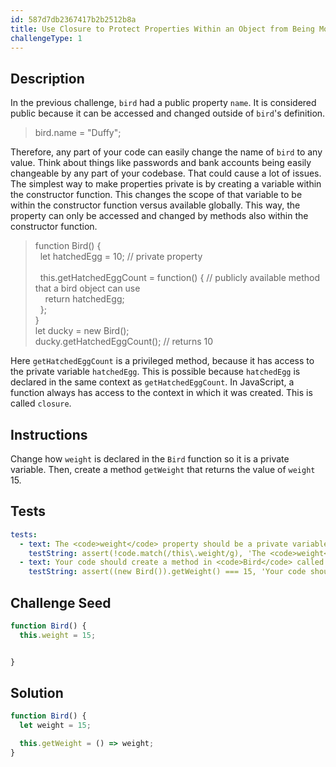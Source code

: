 ```yaml
---
id: 587d7db2367417b2b2512b8a
title: Use Closure to Protect Properties Within an Object from Being Modified Externally
challengeType: 1
---
```


## Description
<section id='description'>
In the previous challenge, <code>bird</code> had a public property <code>name</code>. It is considered public because it can be accessed and changed outside of <code>bird</code>'s definition.
<blockquote>bird.name = "Duffy";</blockquote>
Therefore, any part of your code can easily change the name of <code>bird</code> to any value. Think about things like passwords and bank accounts being easily changeable by any part of your codebase. That could cause a lot of issues.
The simplest way to make properties private is by creating a variable within the constructor function. This changes the scope of that variable to be within the constructor function versus available globally. This way, the property can only be accessed and changed by methods also within the constructor function.
<blockquote>function Bird() {<br>&nbsp;&nbsp;let hatchedEgg = 10; // private property<br><br>&nbsp;&nbsp;this.getHatchedEggCount = function() { // publicly available method that a bird object can use<br>&nbsp;&nbsp;&nbsp;&nbsp;return hatchedEgg;<br>&nbsp;&nbsp;};<br>}<br>let ducky = new Bird();<br>ducky.getHatchedEggCount(); // returns 10</blockquote>
Here <code>getHatchedEggCount</code> is a privileged method, because it has access to the private variable <code>hatchedEgg</code>. This is possible because <code>hatchedEgg</code> is declared in the same context as <code>getHatchedEggCount</code>. In JavaScript, a function always has access to the context in which it was created. This is called <code>closure</code>.
</section>

## Instructions
<section id='instructions'>
Change how <code>weight</code> is declared in the <code>Bird</code> function so it is a private variable. Then, create a method <code>getWeight</code> that returns the value of <code>weight</code> 15.
</section>

## Tests
<section id='tests'>

```yml
tests:
  - text: The <code>weight</code> property should be a private variable.
    testString: assert(!code.match(/this\.weight/g), 'The <code>weight</code> property should be a private variable.');
  - text: Your code should create a method in <code>Bird</code> called <code>getWeight</code> that returns the <code>weight</code>.
    testString: assert((new Bird()).getWeight() === 15, 'Your code should create a method in <code>Bird</code> called <code>getWeight</code> that returns the <code>weight</code>.');

```

</section>

## Challenge Seed
<section id='challengeSeed'>

<div id='js-seed'>

```js
function Bird() {
  this.weight = 15;


}

```

</div>



</section>

## Solution
<section id='solution'>


```js
function Bird() {
  let weight = 15;

  this.getWeight = () => weight;
}
```

</section>
